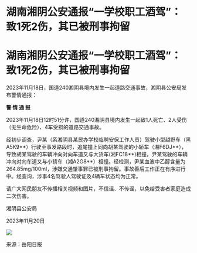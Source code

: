 # 湖南湘阴公安通报“一学校职工酒驾”：致1死2伤，其已被刑事拘留

# 湖南湘阴公安通报“一学校职工酒驾”：致1死2伤，其已被刑事拘留

2023年11月18日，国道240湘阴县境内发生一起道路交通事故，湘阴县公安局发布警情通报：

**警 情 通 报**

2023年11月18日12时51分许，国道240湘阴县境内发生一起致1人死亡、2人受伤（无生命危险）、4车受损的道路交通事故。

经初步调查，尹某（系湘阴县某民办学校临聘安保工作人员）驾驶小型越野车（黑A5K9**）行驶至事发路段时，追尾撞上同向胡某驾驶的小轿车（湘F6DJ**），导致胡某驾驶的车辆冲向对向车道又与大货车(湘FC18**)相撞，尹某驾驶的车辆冲向对向车道又与小轿车（湘A2G8**）相撞。经检测，尹某血液中乙醇含量为264.85mg/100ml，涉嫌交通肇事罪已被刑事拘留。事故善后工作正在有序进行中。经查询，涉事4名驾驶人驾驶证及4辆车状态均为正常。

请广大网民朋友不传播相关视频和图片，不信谣、不传谣，以免给受害者家庭造成二次伤害。

湘阴县公安局

2023年11月20日

![](https://inews.gtimg.com/om_bt/O2v7GpUM3tArmGW7eXyQ70rgB_LaxSJEZw1INKicHoJ0oAA/1000)

来源：岳阳日报

